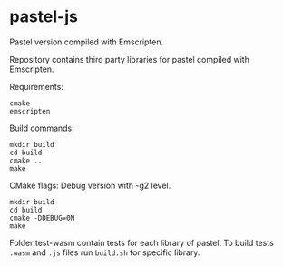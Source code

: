 # pastel-js

Pastel version compiled with Emscripten.

Repository contains third party libraries for pastel compiled with Emscripten.

Requirements:
```
cmake
emscripten
```

Build commands: 
```
mkdir build
cd build
cmake ..
make
```

CMake flags:
Debug version with -g2 level.
```
mkdir build
cd build
cmake -DDEBUG=0N
make
```

Folder test-wasm contain tests for each library of pastel.
To build tests ```.wasm``` and ```.js``` files run ```build.sh``` for specific library.
